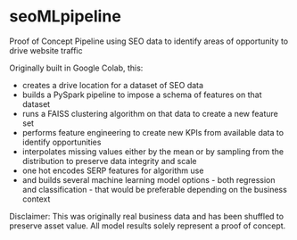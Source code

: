# seoMLpipeline
Proof of Concept Pipeline using SEO data to identify areas of opportunity to drive website traffic

Originally built in Google Colab, this:
  - creates a drive location for a dataset of SEO data
  - builds a PySpark pipeline to impose a schema of features on that dataset
  - runs a FAISS clustering algorithm on that data to create a new feature set
  - performs feature engineering to create new KPIs from available data to identify opportunities
  - interpolates missing values either by the mean or by sampling from the distribution to preserve data integrity and scale
  - one hot encodes SERP features for algorithm use
  - and builds several machine learning model options - both regression and classification - that would be preferable depending on the business context

Disclaimer: This was originally real business data and has been shuffled to preserve asset value. All model results solely represent a proof of concept.
